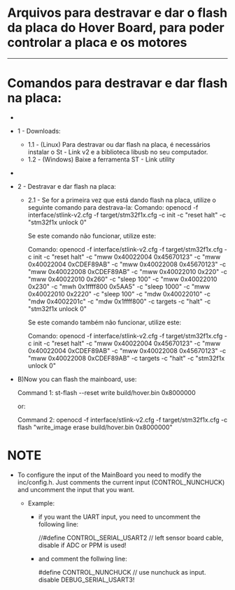 # Arquivos para destravar e dar o flash da placa do Hover Board, para poder controlar a placa e os motores

---

# Comandos para destravar e dar flash na placa:
-
 * 1 - Downloads:
 
    * 1.1 - (Linux) Para destravar ou dar flash na placa, é necessários instalar o St - Link v2 e a biblioteca libusb no seu computador.
    * 1.2 - (Windows) Baixe a ferramenta ST - Link utility
-

 * 2 - Destravar e dar flash na placa:
    * 2.1 - Se for a primeira vez que está dando flash na placa, utilize o seguinte comando para destrava-la:
          Comando: openocd -f interface/stlink-v2.cfg -f target/stm32f1x.cfg -c init -c "reset halt" -c "stm32f1x unlock 0"

         Se este comando não funcionar, utilize este:

         Comando: openocd -f interface/stlink-v2.cfg -f target/stm32f1x.cfg -c init -c "reset halt" -c "mww 0x40022004 0x45670123" -c "mww 0x40022004 0xCDEF89AB" -c "mww 0x40022008 0x45670123" -c "mww 0x40022008 0xCDEF89AB" -c "mww 0x40022010 0x220" -c "mww 0x40022010 0x260" -c "sleep 100" -c "mww 0x40022010 0x230" -c "mwh 0x1ffff800 0x5AA5" -c "sleep 1000" -c "mww 0x40022010 0x2220" -c "sleep 100" -c "mdw 0x40022010" -c "mdw 0x4002201c" -c "mdw 0x1ffff800" -c targets -c "halt" -c "stm32f1x unlock 0"

         Se este comando também não funcionar, utilize este:

         Comando: openocd -f interface/stlink-v2.cfg -f target/stm32f1x.cfg -c init -c "reset halt" -c "mww 0x40022004 0x45670123" -c "mww 0x40022004 0xCDEF89AB" -c "mww 0x40022008 0x45670123" -c "mww 0x40022008 0xCDEF89AB" -c targets -c "halt" -c "stm32f1x unlock 0"


 * B)Now you can flash the mainboard, use:

   Command 1: st-flash --reset write build/hover.bin 0x8000000

   or:

   Command 2: openocd -f interface/stlink-v2.cfg -f target/stm32f1x.cfg -c flash "write_image erase build/hover.bin 0x8000000"


# NOTE
 * To configure the input of the MainBoard you need to modify the inc/config.h.
   Just comments the current input (CONTROL_NUNCHUCK) and uncomment the input that you want.

   * Example: 
     * if you want the UART input, you need to uncomment the following line:
     
       //#define CONTROL_SERIAL_USART2       // left sensor board cable, disable if ADC or PPM is used!
       
     * and comment the follwing line:
     
       #define CONTROL_NUNCHUCK            // use nunchuck as input. disable DEBUG_SERIAL_USART3!
